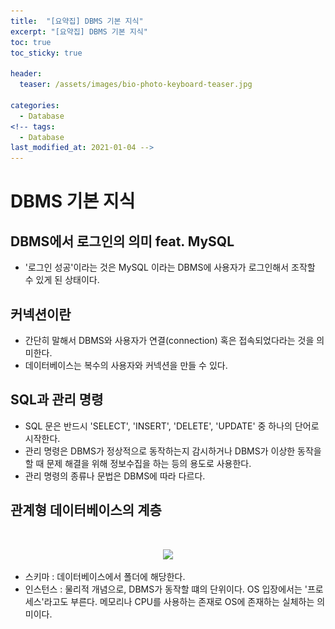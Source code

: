 ```yaml
---
title:  "[요약집] DBMS 기본 지식"
excerpt: "[요약집] DBMS 기본 지식"
toc: true
toc_sticky: true

header:
  teaser: /assets/images/bio-photo-keyboard-teaser.jpg

categories:
  - Database
<!-- tags:
  - Database 
last_modified_at: 2021-01-04 -->
---
```

# DBMS 기본 지식

## DBMS에서 로그인의 의미 feat. MySQL
   - '로그인 성공'이라는 것은 MySQL 이라는 DBMS에 사용자가 로그인해서 조작할 수 있게 된 상태이다.
   
## 커넥션이란
   - 간단히 말해서 DBMS와 사용자가 연결(connection) 혹은 접속되었다라는 것을 의미한다.
   - 데이터베이스는 복수의 사용자와 커넥션을 만들 수 있다.

## SQL과 관리 명령
   - SQL 문은 반드시 'SELECT', 'INSERT', 'DELETE', 'UPDATE' 중 하나의 단어로 시작한다.
   - 관리 명령은 DBMS가 정상적으로 동작하는지 감시하거나 DBMS가 이상한 동작을 할 때 문제 해결을 위해 정보수집을 하는 등의 용도로 사용한다.
   - 관리 명령의 종류나 문법은 DBMS에 따라 다르다.

## 관계형 데이터베이스의 계층
  
<br>  
<p align = "center">
  <img src = "https://raw.githubusercontent.com/ronick-grammer/ronick-grammer.github.io/main/assets/images/관계형 데이터베이스의 계층.JPG" width = 70%>
</p>

   - 스키마 : 데이터베이스에서 폴더에 해당한다.
   - 인스턴스 : 물리적 개념으로, DBMS가 동작할 떄의 단위이다. OS 입장에서는 '프로세스'라고도 부른다. 메모리나 CPU를 사용하는 존재로 OS에 존재하는 실체하는 의미이다.
  
     

